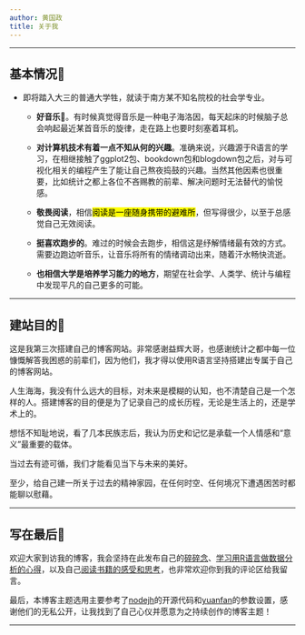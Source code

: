 ```yaml
---
author: 黄国政
title: 关于我
---
```


---

## **基本情况🫣**

* 即将踏入大三的普通大学牲，就读于南方某不知名院校的社会学专业。  

  * **好音乐**🎵。有时候真觉得音乐是一种电子海洛因，每天起床的时候脑子总会响起最近某首音乐的旋律，走在路上也要时刻塞着耳机。
  
  * **对计算机技术有着一点不知从何的兴趣**。准确来说，兴趣源于R语言的学习，在相继接触了ggplot2包、bookdown包和blogdown包之后，对与可视化相关的编程产生了能让自己熬夜捣鼓的兴趣。当然其他因素也很重要，比如统计之都上各位不吝赐教的前辈、解决问题时无法替代的愉悦感。
  
  * **敬畏阅读**，相信<mark>阅读是一座随身携带的避难所</mark>，但写得很少，以至于总感觉自己无效阅读。  
  
  * **挺喜欢跑步的**。难过的时候会去跑步，相信这是纾解情绪最有效的方式。需要边跑边听音乐，让音乐将所有的情绪调动出来，随着汗水畅快流逝。  
  
  * **也相信大学是培养学习能力的地方**，期望在社会学、人类学、统计与编程中发现平凡的自己更多的可能。

---

## **建站目的🫡**

这是我第三次搭建自己的博客网站。非常感谢益辉大哥，也感谢统计之都中每一位慷慨解答我困惑的前辈们，因为他们，我才得以使用R语言坚持搭建出专属于自己的博客网站。

人生海海，我没有什么远大的目标，对未来是模糊的认知，也不清楚自己是一个怎样的人。搭建博客的目的便是为了记录自己的成长历程，无论是生活上的，还是学术上的。

想恬不知耻地说，看了几本民族志后，我认为历史和记忆是承载一个人情感和“意义”最重要的载体。

当过去有迹可循，我们才能看见当下与未来的美好。

至少，给自己建一所关于过去的精神家园，在任何时空、任何境况下遭遇困苦时都能聊以慰藉。

---

## **写在最后🥳**

欢迎大家到访我的博客，我会坚持在此发布自己的[碎碎念](https://guozheng.netlify.app/posts/)、[学习用R语言做数据分析的心得](https://guozheng.netlify.app/r_and_i/)，以及自己[阅读书籍的感受和思考](https://guozheng.netlify.app/sociology_anthropology/)，也非常欢迎你到我的评论区给我留言。

最后，本博客主题选用主要参考了[nodejh](https://github.com/nodejh/hugo-theme-mini)的开源代码和[yuanfan](https://github.com/earfanfan)的参数设置，感谢他们的无私公开，让我找到了自己心仪并愿意为之持续创作的博客主题！

---